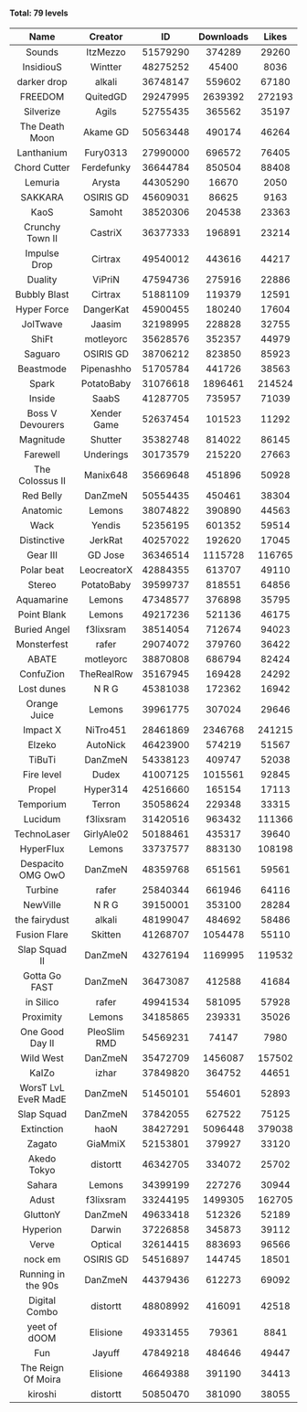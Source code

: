 #### Total: 79 levels

| Name | Creator | ID | Downloads | Likes |
|:---:|:---:|:---:|:---:|:---:|
| Sounds | ItzMezzo | 51579290 | 374289 | 29260
| InsidiouS | Wintter | 48275252 | 45400 | 8036
| darker drop | alkali | 36748147 | 559602 | 67180
| FREEDOM | QuitedGD | 29247995 | 2639392 | 272193
| Silverize | Agils | 52755435 | 365562 | 35197
| The Death Moon | Akame GD | 50563448 | 490174 | 46264
| Lanthanium | Fury0313 | 27990000 | 696572 | 76405
| Chord Cutter | Ferdefunky | 36644784 | 850504 | 88408
| Lemuria | Arysta | 44305290 | 16670 | 2050
| SAKKARA | OSIRIS GD | 45609031 | 86625 | 9163
| KaoS | Samoht | 38520306 | 204538 | 23363
| Crunchy Town II | CastriX | 36377333 | 196891 | 23214
| Impulse Drop  | Cirtrax | 49540012 | 443616 | 44217
| Duality | ViPriN | 47594736 | 275916 | 22886
| Bubbly Blast | Cirtrax | 51881109 | 119379 | 12591
| Hyper Force | DangerKat | 45900455 | 180240 | 17604
| JolTwave | Jaasim | 32198995 | 228828 | 32755
| ShiFt | motleyorc | 35628576 | 352357 | 44979
| Saguaro | OSIRIS GD | 38706212 | 823850 | 85923
| Beastmode | Pipenashho | 51705784 | 441726 | 38563
| Spark | PotatoBaby | 31076618 | 1896461 | 214524
| Inside | SaabS | 41287705 | 735957 | 71039
| Boss V Devourers | Xender Game | 52637454 | 101523 | 11292
| Magnitude | Shutter | 35382748 | 814022 | 86145
| Farewell | Underings | 30173579 | 215220 | 27663
| The Colossus II | Manix648 | 35669648 | 451896 | 50928
| Red Belly | DanZmeN | 50554435 | 450461 | 38304
| Anatomic | Lemons | 38074822 | 390890 | 44563
| Wack | Yendis | 52356195 | 601352 | 59514
| Distinctive | JerkRat | 40257022 | 192620 | 17045
| Gear III | GD Jose | 36346514 | 1115728 | 116765
| Polar beat | LeocreatorX | 42884355 | 613707 | 49110
| Stereo | PotatoBaby | 39599737 | 818551 | 64856
| Aquamarine | Lemons | 47348577 | 376898 | 35795
| Point Blank | Lemons | 49217236 | 521136 | 46175
| Buried Angel | f3lixsram | 38514054 | 712674 | 94023
| Monsterfest | rafer | 29074072 | 379760 | 36422
| ABATE | motleyorc | 38870808 | 686794 | 82424
| ConfuZion | TheRealRow | 35167945 | 169428 | 24292
| Lost dunes | N R G | 45381038 | 172362 | 16942
| Orange Juice | Lemons | 39961775 | 307024 | 29646
| Impact X | NiTro451 | 28461869 | 2346768 | 241215
| Elzeko | AutoNick | 46423900 | 574219 | 51567
| TiBuTi | DanZmeN | 54338123 | 409747 | 52038
| Fire level | Dudex | 41007125 | 1015561 | 92845
| Propel | Hyper314 | 42516660 | 165154 | 17113
| Temporium | Terron | 35058624 | 229348 | 33315
| Lucidum | f3lixsram | 31420516 | 963432 | 111366
| TechnoLaser | GirlyAle02 | 50188461 | 435317 | 39640
| HyperFlux | Lemons | 33737577 | 883130 | 108198
| Despacito OMG OwO | DanZmeN | 48359768 | 651561 | 59561
| Turbine | rafer | 25840344 | 661946 | 64116
| NewVille | N R G | 39150001 | 353100 | 28284
| the fairydust | alkali | 48199047 | 484692 | 58486
| Fusion Flare | Skitten | 41268707 | 1054478 | 55110
| Slap Squad II | DanZmeN | 43276194 | 1169995 | 119532
| Gotta Go FAST | DanZmeN | 36473087 | 412588 | 41684
| in Silico | rafer | 49941534 | 581095 | 57928
| Proximity | Lemons | 34185865 | 239331 | 35026
| One Good Day II | PleoSlim RMD | 54569231 | 74147 | 7980
| Wild West | DanZmeN | 35472709 | 1456087 | 157502
| KaIZo | izhar | 37849820 | 364752 | 44651
| WorsT LvL EveR MadE | DanZmeN | 51450101 | 554601 | 52893
| Slap Squad | DanZmeN | 37842055 | 627522 | 75125
| Extinction | haoN | 38427291 | 5096448 | 379038
| Zagato | GiaMmiX | 52153801 | 379927 | 33120
| Akedo Tokyo | distortt | 46342705 | 334072 | 25702
| Sahara | Lemons | 34399199 | 227276 | 30944
| Adust | f3lixsram | 33244195 | 1499305 | 162705
| GluttonY | DanZmeN | 49633418 | 512326 | 52189
| Hyperion | Darwin | 37226858 | 345873 | 39112
| Verve | Optical | 32614415 | 883693 | 96566
| nock em | OSIRIS GD | 54516897 | 144745 | 18501
| Running in the 90s | DanZmeN | 44379436 | 612273 | 69092
| Digital Combo | distortt | 48808992 | 416091 | 42518
| yeet of dOOM | Elisione | 49331455 | 79361 | 8841
| Fun | Jayuff | 47849218 | 484646 | 49447
| The Reign Of Moira | Elisione | 46649388 | 391190 | 34413
| kiroshi | distortt | 50850470 | 381090 | 38055
